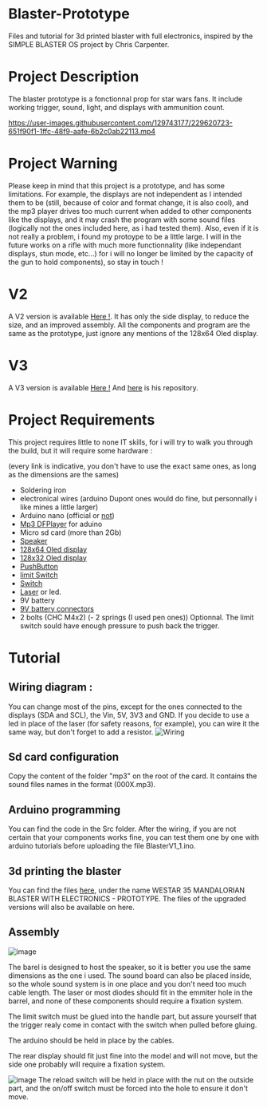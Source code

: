 # Blaster-Prototype
Files and tutorial for 3d printed blaster with full electronics, inspired by the SIMPLE BLASTER OS project by Chris Carpenter.

# Project Description
The blaster prototype is a fonctionnal prop for star wars fans. It include working trigger, sound, light, and displays with ammunition count.

https://user-images.githubusercontent.com/129743177/229620723-651f90f1-1ffc-48f9-aafe-6b2c0ab22113.mp4

# Project Warning 
Please keep in mind that this project is a prototype, and has some limitations. For example, the displays are not independent as I intended them to be (still, because of color and format change, it is also cool), and the mp3 player drives too much current when added to other components like the displays, and it may crash the program with some sound files (logically not the ones included here, as i had tested them).
Also, even if it is not really a problem, i found my protoype to be a little large.
I will in the future works on a rifle with much more functionnality (like independant displays, stun mode, etc...) for i will no longer be limited by the capacity of the gun to hold components), so stay in touch !

# V2
A V2 version is available [Here !](https://cults3d.com/en/3d-model/various/westar-35-mandalorian-blaster-with-electronics-v2). 
It has only the side display, to reduce the size, and an improved assembly. All the components and program are the same as the prototype, just ignore any mentions of the 128x64 Oled display.

# V3
A V3 version is available [Here !](https://cults3d.com/en/3d-model/various/westar-35-mandalorian-blaster-with-electronics-v3)
And [here](https://github.com/DreamShapr/Blaster-V3) is his repository.

# Project Requirements
This project requires little to none IT skills, for i will try to walk you through the build, but it will require some hardware :

(every link is indicative, you don't have to use the exact same ones, as long as the dimensions are the sames)

- Soldering iron
- electronical wires (arduino Dupont ones would do fine, but personnally i like mines a little larger)
- Arduino nano (official or [not](https://www.amazon.fr/s?k=arduino+nano+elegoo&__mk_fr_FR=%C3%85M%C3%85%C5%BD%C3%95%C3%91&crid=21AOODUQ6L2EV&sprefix=arduino+nano+elegoo%2Caps%2C70&ref=nb_sb_noss_1))
- [Mp3 DFPlayer](https://www.amazon.fr/AZDelivery-DFPlayer-Arduino-compris-eBook/dp/B07Z5D1TX8/ref=sr_1_3_sspa?keywords=dfplayer+mini+mp3+arduino&qid=1680517477&sprefix=dfp%2Caps%2C74&sr=8-3-spons&sp_csd=d2lkZ2V0TmFtZT1zcF9hdGY&psc=1) for aduino 
- Micro sd card (more than 2Gb)
- [Speaker](https://fr.aliexpress.com/item/32921436094.html?isdl=y&aff_fsk=_9znYgV&src=Connexity&aff_platform=aff_feeds&aff_short_key=_9znYgV&pdp_npi=2%40dis%21EUR%211.87%211.64%21%21%21%21%21%40%2166133252193%21afff&dp=16805211846515582166112021000008005&cn=318473&cv=a5930b23d6663d1663e90cd684112080)
- [128x64 Oled display](https://www.amazon.fr/SSD1306-dAffichage-Auto-Lumineuse-Compatible-Raspberry/dp/B08FD643VZ/ref=sr_1_1_sspa?__mk_fr_FR=%C3%85M%C3%85%C5%BD%C3%95%C3%91&crid=2EQB1QYQNF7EY&keywords=oled+display+arduino&qid=1680517523&sprefix=oled+display+arduino%2Caps%2C65&sr=8-1-spons&sp_csd=d2lkZ2V0TmFtZT1zcF9hdGY&psc=1)
- [128x32 Oled display](https://www.amazon.fr/Pi%C3%A8ces-Module-dAffichage-SSD1306-Couleur/dp/B08CDN5PSJ/ref=sr_1_1?__mk_fr_FR=%C3%85M%C3%85%C5%BD%C3%95%C3%91&crid=U6U3LRYQYBV5&keywords=oled+display+arduino+0.91&qid=1680517611&sprefix=oled+display+arduino+0.91%2Caps%2C66&sr=8-1)
- [PushButton](https://www.amazon.fr/Ytian-Bouton-Momentan%C3%A9s-Poussoir-Interrupteur/dp/B07C845S2Q/ref=sr_1_22?__mk_fr_FR=%C3%85M%C3%85%C5%BD%C3%95%C3%91&crid=32O9IRXOQR8O5&keywords=bouton+poussoir+2a+2+broches&qid=1680521309&sprefix=bouton+poussir+2a+2broche%2Caps%2C75&sr=8-22)
- [limit Switch](https://www.amazon.fr/UKCOCO-interrupteur-commutateur-bouton-poussoir-momentan%C3%A9/dp/B07MDJZJG5/ref=sr_1_6?keywords=bouton+fin+de+course&qid=1680521338&sprefix=boton+fin+de+co%2Caps%2C73&sr=8-6)
- [Switch](https://www.amazon.fr/Youmile-interrupteurs-glissi%C3%A8re-verticaux-interrupteur/dp/B08SM2HHNR/ref=sr_1_12?__mk_fr_FR=%C3%85M%C3%85%C5%BD%C3%95%C3%91&crid=HISOVMCE42Q9&keywords=interrupteur%2Barduino&qid=1680521400&sprefix=inerrupteur%2Barduino%2Caps%2C72&sr=8-12&th=1)
- [Laser](https://www.amazon.fr/RUNCCI-YUN-Photor%C3%A9sistance-R%C3%A9sistance-D%C3%A9pendant-Lumi%C3%A8re/dp/B08N1F5YBG/ref=sr_1_2_sspa?adgrpid=1353499750845157&hvadid=84594162209376&hvbmt=be&hvdev=c&hvlocphy=126407&hvnetw=o&hvqmt=e&hvtargid=kwd-84594261404324%3Aloc-66&hydadcr=27708_2269046&keywords=arduino+laser&qid=1680522013&sr=8-2-spons&sp_csd=d2lkZ2V0TmFtZT1zcF9hdGY&psc=1) or led.
- 9V battery
- [9V battery connectors](https://www.amazon.fr/Connecteur-Coupleur-Branchement-Raccordement-Clips/dp/B00JW80Y8O/ref=asc_df_B00JW80Y8O?tag=bingshoppin0f-21&linkCode=df0&hvadid=80608002580871&hvnetw=o&hvqmt=e&hvbmt=be&hvdev=c&hvlocint=&hvlocphy=&hvtargid=pla-4584207577903478&psc=1)
- 2 bolts (CHC M4x2)
(- 2 springs (I used pen ones)) Optionnal. The limit switch sould have enough pressure to push back the trigger.


# Tutorial

## Wiring diagram : 
You can change most of the pins, except for the ones connected to the displays (SDA and SCL), the Vin, 5V, 3V3 and GND.
If you decide to use a led in place of the laser (for safety reasons, for example), you can wire it the same way, but don't forget to add a resistor.
![Wiring](https://user-images.githubusercontent.com/129743177/229611605-f5bdc5fa-e650-42f9-a495-9acd02763e56.PNG)

## Sd card configuration
Copy the content of the folder "mp3" on the root of the card. It contains the sound files names in the format (000X.mp3).

## Arduino programming
You can find the code in the Src folder. After the wiring, if you are not certain that your components works fine, you can test them one by one with arduino tutorials before uploading the file BlasterV1_1.ino.

## 3d printing the blaster
You can find the files [here](https://cults3d.com/en/users/DreamShapr/creations), under the name WESTAR 35 MANDALORIAN BLASTER WITH ELECTRONICS - PROTOTYPE. The files of the upgraded versions will also be available on here.

## Assembly
![image](https://user-images.githubusercontent.com/129743177/229726136-8372d5de-3b97-41a5-a612-53b8617c9bd9.png)

The barel is designed to host the speaker, so it is better you use the same dimensions as the one i used. The sound board can also be placed inside, so the whole sound system is in one place and you don't need too much cable length. The laser or most diodes should fit in the emmiter hole in the barrel, and none of these components should require a fixation system.

The limit switch must be glued into the handle part, but assure yourself that the trigger realy come in contact with the switch when pulled before gluing.

The arduino should be held in place by the cables.

The rear display should fit just fine into the model and will not move, but the side one probably will require a fixation system.

![image](https://user-images.githubusercontent.com/129743177/229728396-96cde61c-2e96-4fb3-b735-d9a8435f3f1f.png)
The reload switch will be held in place with the nut on the outside part, and the on/off switch must be forced into the hole to ensure it don't move.


